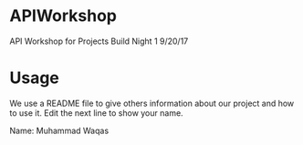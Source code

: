 # APIWorkshop
API Workshop for Projects Build Night 1 9/20/17

# Usage
We use a README file to give others information about our project and how to use it. Edit the next line to show your name.

Name: Muhammad Waqas
